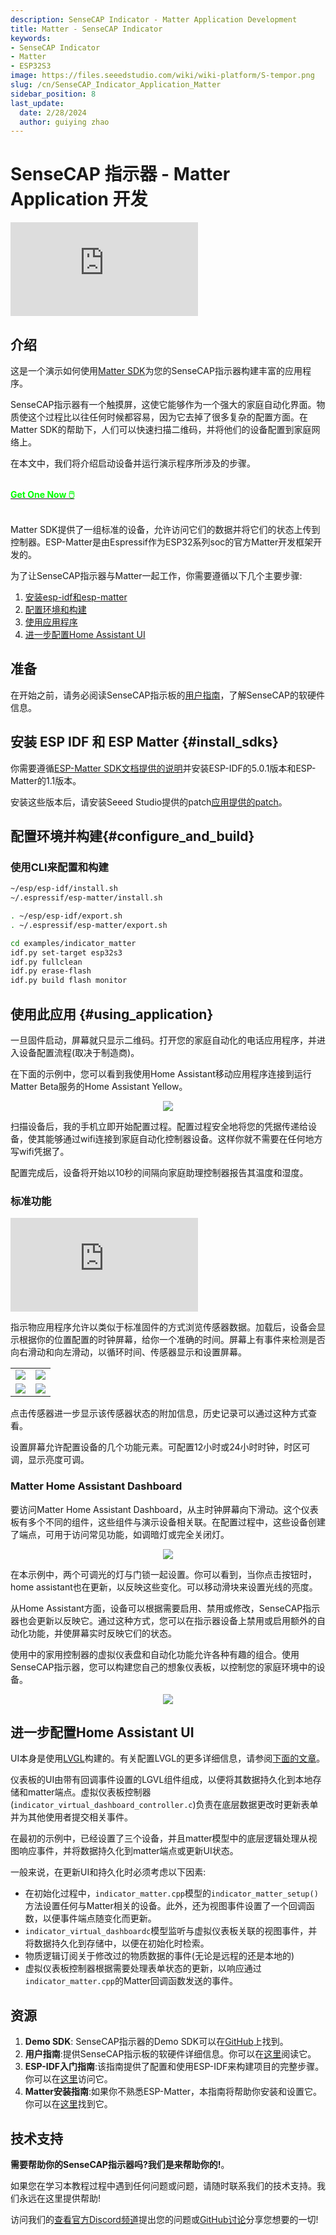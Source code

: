 ```yaml
---
description: SenseCAP Indicator - Matter Application Development
title: Matter - SenseCAP Indicator
keywords:
- SenseCAP Indicator
- Matter
- ESP32S3
image: https://files.seeedstudio.com/wiki/wiki-platform/S-tempor.png
slug: /cn/SenseCAP_Indicator_Application_Matter
sidebar_position: 8
last_update:
  date: 2/28/2024
  author: guiying zhao
---
```


# SenseCAP 指示器 - Matter Application 开发

<iframe class="youtube-video" src="https://www.youtube.com/embed/LCIWqwmCZ54" title="YouTube video player" frameborder="0" allow="accelerometer; autoplay; clipboard-write; encrypted-media; gyroscope; picture-in-picture; web-share" allowfullscreen></iframe>

## 介绍

这是一个演示如何使用[Matter SDK](https://project-chip.github.io/connectedhomeip-doc/index.html)为您的SenseCAP指示器构建丰富的应用程序。 

SenseCAP指示器有一个触摸屏，这使它能够作为一个强大的家庭自动化界面。物质使这个过程比以往任何时候都容易，因为它去掉了很多复杂的配置方面。在Matter SDK的帮助下，人们可以快速扫描二维码，并将他们的设备配置到家庭网络上。 

在本文中，我们将介绍启动设备并运行演示程序所涉及的步骤。

<br />

<div class="get_one_now_container" style={{textAlign: 'center'}}>
    <a class="get_one_now_item" href="https://www.seeedstudio.com/SenseCAP-Indicator-D1-p-5643.html">
            <strong><span><font color={'FFFFFF'} size={"4"}> Get One Now 🖱️</font></span></strong>
    </a>
</div>
<br />

Matter SDK提供了一组标准的设备，允许访问它们的数据并将它们的状态上传到控制器。ESP-Matter是由Espressif作为ESP32系列soc的官方Matter开发框架开发的。 

为了让SenseCAP指示器与Matter一起工作，你需要遵循以下几个主要步骤:

1.    [安装esp-idf和esp-matter](#install_sdk) 
1. [配置环境和构建](#configure_and_build) 
1. [使用应用程序](#using_application) 
1. [进一步配置Home Assistant UI](#超越)

## 准备

在开始之前，请务必阅读SenseCAP指示板的[用户指南](/Sensor/SenseCAP/SenseCAP_Indicator/Get_started_with_SenseCAP_Indicator)，了解SenseCAP的软硬件信息。

## 安装 ESP IDF 和 ESP Matter {#install_sdks}

你需要遵循[ESP-Matter SDK文档提供的说明](https://docs.espressif.com/projects/esp-matter/en/latest/esp32/developing.html#getting-the-repositories)并安装ESP-IDF的5.0.1版本和ESP-Matter的1.1版本。 

安装这些版本后，请安装Seeed Studio提供的patch[应用提供的patch](https://github.com/Seeed-Solution/SenseCAP_Indicator_ESP32/tree/main/tools/patch)。 

## 配置环境并构建{#configure_and_build} 

### 使用CLI来配置和构建

```sh
~/esp/esp-idf/install.sh
~/.espressif/esp-matter/install.sh

. ~/esp/esp-idf/export.sh
. ~/.espressif/esp-matter/export.sh

cd examples/indicator_matter
idf.py set-target esp32s3
idf.py fullclean
idf.py erase-flash
idf.py build flash monitor
```

## 使用此应用 {#using_application}

一旦固件启动，屏幕就只显示二维码。打开您的家庭自动化的电话应用程序，并进入设备配置流程(取决于制造商)。 

在下面的示例中，您可以看到我使用Home Assistant移动应用程序连接到运行Matter Beta服务的Home Assistant Yellow。

<div align="center"><img width={480} src="https://files.seeedstudio.com/wiki/SenseCAP/SenseCAP_Indicator/indicator-matter-1.jpg"/></div>

扫描设备后，我的手机立即开始配置过程。配置过程安全地将您的凭据传递给设备，使其能够通过wifi连接到家庭自动化控制器设备。这样你就不需要在任何地方写wifi凭据了。 

配置完成后，设备将开始以10秒的间隔向家庭助理控制器报告其温度和湿度。

### 标准功能

<iframe class="youtube-video" src="https://www.youtube.com/embed/mBhrYeyQQeg" title="YouTube video player" frameborder="0" allow="accelerometer; autoplay; clipboard-write; encrypted-media; gyroscope; picture-in-picture; web-share" allowfullscreen></iframe>

指示物应用程序允许以类似于标准固件的方式浏览传感器数据。加载后，设备会显示根据你的位置配置的时钟屏幕，给你一个准确的时间。屏幕上有事件来检测是否向右滑动和向左滑动，以循环时间、传感器显示和设置屏幕。


<div class="table-center">
  <table align="center">
    <tr>
        <td><div style={{textAlign:'center'}}><img src="https://files.seeedstudio.com/wiki/SenseCAP/SenseCAP_Indicator/indicator-matter-2.jpg" style={{width:480, height:'auto'}}/></div></td>
        <td><div style={{textAlign:'center'}}><img src="https://files.seeedstudio.com/wiki/SenseCAP/SenseCAP_Indicator/indicator-matter-3.jpg" style={{width:480, height:'auto'}}/></div></td>
    </tr>
    <tr>
        <td><div style={{textAlign:'center'}}><img src="https://files.seeedstudio.com/wiki/SenseCAP/SenseCAP_Indicator/indicator-matter-4.jpg" style={{width:480, height:'auto'}}/></div></td>
        <td><div style={{textAlign:'center'}}><img src="https://files.seeedstudio.com/wiki/SenseCAP/SenseCAP_Indicator/indicator-matter-5.jpg" style={{width:480, height:'auto'}}/></div></td>
    </tr>
  </table>
</div>
点击传感器进一步显示该传感器状态的附加信息，历史记录可以通过这种方式查看。 

设置屏幕允许配置设备的几个功能元素。可配置12小时或24小时时钟，时区可调，显示亮度可调。

### Matter Home Assistant Dashboard

要访问Matter Home Assistant Dashboard，从主时钟屏幕向下滑动。这个仪表板有多个不同的组件，这些组件与演示设备相关联。在配置过程中，这些设备创建了端点，可用于访问常见功能，如调暗灯或完全关闭灯。

<div align="center"><img width={480} src="https://files.seeedstudio.com/wiki/SenseCAP/SenseCAP_Indicator/indicator-matter-6.jpg"/></div>

在本示例中，两个可调光的灯与门锁一起设置。你可以看到，当你点击按钮时，home assistant也在更新，以反映这些变化。可以移动滑块来设置光线的亮度。 

从Home Assistant方面，设备可以根据需要启用、禁用或修改，SenseCAP指示器也会更新以反映它。通过这种方式，您可以在指示器设备上禁用或启用额外的自动化功能，并使屏幕实时反映它们的状态。 

使用中的家用控制器的虚拟仪表盘和自动化功能允许各种有趣的组合。使用SenseCAP指示器，您可以构建您自己的想象仪表板，以控制您的家庭环境中的设备。

<div align="center"><img width={480} src="https://files.seeedstudio.com/wiki/SenseCAP/SenseCAP_Indicator/indicator-matter-7.jpg"/></div>

## 进一步配置Home Assistant UI 

UI本身是使用[LVGL](https://lvgl.io/)构建的。有关配置LVGL的更多详细信息，请参阅[下面的文章](https://wiki.seeedstudio.com/using_lvgl_and_tft_on_round_display/)。 

仪表板的UI由带有回调事件设置的LGVL组件组成，以便将其数据持久化到本地存储和matter端点。虚拟仪表板控制器(`indicator_virtual_dashboard_controller.c`)负责在底层数据更改时更新表单并为其他使用者提交相关事件。 

在最初的示例中，已经设置了三个设备，并且matter模型中的底层逻辑处理从视图响应事件，并将数据持久化到matter端点或更新UI状态。 

一般来说，在更新UI和持久化时必须考虑以下因素:

- 在初始化过程中，`indicator_matter.cpp`模型的`indicator_matter_setup()`方法设置任何与Matter相关的设备。此外，还为视图事件设置了一个回调函数，以便事件端点随变化而更新。
- ` indicator_virtual_dashboardc `模型监听与虚拟仪表板关联的视图事件，并将数据持久化到存储中，以便在初始化时检索。
- 物质逻辑订阅关于修改过的物质数据的事件(无论是远程的还是本地的)
- 虚拟仪表板控制器根据需要处理表单状态的更新，以响应通过`indicator_matter.cpp`的Matter回调函数发送的事件。

## 资源

1. **Demo SDK**: SenseCAP指示器的Demo SDK可以在[GitHub](https://github.com/Seeed-Solution/SenseCAP_Indicator_ESP32)上找到。 
2. **用户指南**:提供SenseCAP指示板的软硬件详细信息。你可以在[这里](/Sensor/SenseCAP/SenseCAP_Indicator/Get_started_with_SenseCAP_Indicator)阅读它。 
3. **ESP-IDF入门指南**:该指南提供了配置和使用ESP-IDF来构建项目的完整步骤。你可以在[这里](https://docs.espressif.com/projects/esp-idf/en/latest/get-started/index.html)访问它。 
4. **Matter安装指南**:如果你不熟悉ESP-Matter，本指南将帮助你安装和设置它。你可以在[这里](https://docs.espressif.com/projects/esp-matter/en/latest/esp32/developing.html)找到它。 

## 技术支持 

**需要帮助你的SenseCAP指示器吗?我们是来帮助你的!**。 

如果您在学习本教程过程中遇到任何问题或问题，请随时联系我们的技术支持。我们永远在这里提供帮助! 

访问我们的[查看官方Discord频道](https://discord.com/invite/QqMgVwHT3X)提出您的问题或[GitHub讨论](https://github.com/Seeed-Solution/SenseCAP_Indicator_ESP32/discussions)分享您想要的一切!
